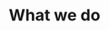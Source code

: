 ---
title: What we do
introduction: >
  We help our clients use their data to inform decision-making.
  The services we offer range from advice about data
  management/architecture to building sophisticated reporting 
  tools.
banner: /images/whatwedo_header.jpg
toolsTitle: We love a good tool
toolsIntro: >
  Communicating good science, requires us to to think
  outside the box. These tools help us to do this
toolsDetails: >
  Something about the types of tools - for GIS,
  modelling, databases, machine learning ...
  Lorem ipsum dolor sit amet, consectetur adipiscing elit.
  Nullam quis risus eget urna mollis ornare vel eu leo.
  Aenean lacinia bibendum nulla sed consectetur.
---
